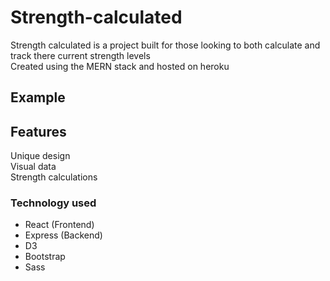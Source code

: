 # Strength-calculated
Strength calculated is a project built for those looking to both calculate and track there current strength levels  
Created using the MERN stack and hosted on heroku  

## Example  

## Features  
Unique design  
Visual data  
Strength calculations  

### Technology used  
 - React (Frontend)
 - Express (Backend)
 - D3
 - Bootstrap
 - Sass
 
